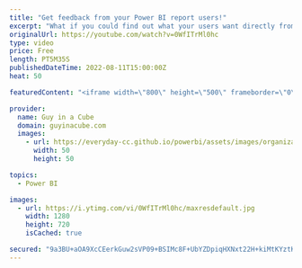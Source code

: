 ```yaml
---
title: "Get feedback from your Power BI report users!"
excerpt: "What if you could find out what your users want directly from your Power BI Reports? What if users could submit bugs and feedback for your report? Adam shows you a way to do it!  Connect with Chris: https://twitter.com/ChrisHamill17  📢 Become a member: https://guyinacu.be/membership \r \r *******************"
originalUrl: https://youtube.com/watch?v=0WfITrMl0hc
type: video
price: Free
length: PT5M35S
publishedDateTime: 2022-08-11T15:00:00Z
heat: 50

featuredContent: "<iframe width=\"800\" height=\"500\" frameborder=\"0\" src=\"https://www.youtube.com/embed/0WfITrMl0hc\" allow=\"accelerometer; autoplay; encrypted-media; gyroscope; picture-in-picture\" allowfullscreen></iframe>"

provider:
  name: Guy in a Cube
  domain: guyinacube.com
  images:
    - url: https://everyday-cc.github.io/powerbi/assets/images/organizations/guyinacube.com-50x50.jpg
      width: 50
      height: 50

topics:
  - Power BI

images:
  - url: https://i.ytimg.com/vi/0WfITrMl0hc/maxresdefault.jpg
    width: 1280
    height: 720
    isCached: true

secured: "9a3BU+aOA9XcCEerkGuw2sVP09+BSIMc8F+UbYZDpiqHXNxt22H+kiMtKYztKLaurTH5yZ6vtj4J4MtPi3vtffvIwhD/g0OygUn6soqLAsNJ2Lisgw3HfmaMjpOvwC422qUF5yFwVPv8vqYApYeESLCKbQ8TsZbllYX689LobYEeV3i4QbkU5NYyIUYplbHWlfwiLzGxI77BRLjzcX6tK+QOUlO0FI4/YAnJFXKylPUqo+HtOZ2p/mMCvQa1WW5IS1cyA7S7P7w/h3egm5GQBe+8xuf+JyspL1Q8DM1eRY2BErNWfxcaIMJyLIkkLz66GNO0/ZCcBrTdKyc1Gm7/gTYLjsLGVJMuJLuJ3ui1KAZeiagLzCHUiS+SjaULg58jA4+JluJ7+wTjIi5kQ2MKbUTEIvpVtiMr1HLJFbeML8E=;mpo4hHba953qWPq9yZ9GiA=="
---
```


